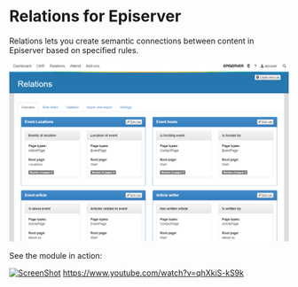 # Relations for Episerver #
Relations lets you create semantic connections between content in Episerver based on specified rules.

![Shows admin setup for relations](https://github.com/BVNetwork/Relations/blob/master/doc/screenshots/adminmode.png)

See the module in action:

[![ScreenShot](http://img.youtube.com/vi/qhXkiS-kS9k/0.jpg)](http://youtu.be/qhXkiS-kS9k)
https://www.youtube.com/watch?v=qhXkiS-kS9k
